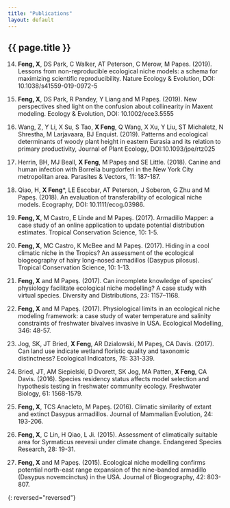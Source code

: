 ```yaml
---
title: "Publications"
layout: default
---
```

## {{ page.title }}  

14. **Feng, X**, DS Park, C Walker, AT Peterson, C Merow, M Papes. (2019). Lessons from non-reproducible ecological niche models: a schema for maximizing scientific reproducibility. Nature Ecology & Evolution, DOI: 10.1038/s41559-019-0972-5  

13. **Feng, X**, DS Park, R Pandey, Y Liang and M Papeş. (2019). New perspectives shed light on the confusion about collinearity in Maxent modeling. Ecology & Evolution, DOI: 10.1002/ece3.5555  

12. Wang, Z, Y Li, X Su, S Tao, **X Feng**, Q Wang, X Xu, Y Liu, ST Michaletz, N Shrestha, M Larjavaara, BJ Enquist. (2019). Patterns and ecological determinants of woody plant height in eastern Eurasia and its relation to primary productivity, Journal of Plant Ecology, DOI:10.1093/jpe/rtz025  

11. Herrin, BH, MJ Beall, **X Feng**, M Papeş and SE Little. (2018). Canine and human infection with Borrelia burgdorferi in the New York City metropolitan area. Parasites & Vectors, 11: 187-187.  

10. Qiao, H, **X Feng***, LE Escobar, AT Peterson, J Soberon, G Zhu and M Papeş. (2018). An evaluation of transferability of ecological niche models. Ecography, DOI: 10.1111/ecog.03986.  

9. **Feng, X**, M Castro, E Linde and M Papeş. (2017). Armadillo Mapper: a case study of an online application to update potential distribution estimates. Tropical Conservation Science, 10: 1-5.  

8. **Feng, X**, MC Castro, K McBee and M Papeş. (2017). Hiding in a cool climatic niche in the Tropics? An assessment of the ecological biogeography of hairy long-nosed armadillos (Dasypus pilosus). Tropical Conservation Science, 10: 1-13.  

7. **Feng, X** and M Papeş. (2017). Can incomplete knowledge of species’ physiology facilitate ecological niche modelling? A case study with virtual species. Diversity and Distributions, 23: 1157–1168.  

6. **Feng, X** and M Papeş. (2017). Physiological limits in an ecological niche modeling framework: a case study of water temperature and salinity constraints of freshwater bivalves invasive in USA. Ecological Modelling, 346: 48-57.  

5. Jog, SK, JT Bried, **X Feng**, AR Dzialowski, M Papeş, CA Davis. (2017). Can land use indicate wetland floristic quality and taxonomic distinctness? Ecological Indicators, 78: 331-339.  

4. Bried, JT, AM Siepielski, D Dvorett, SK Jog, MA Patten, **X Feng**, CA Davis. (2016). Species residency status affects model selection and hypothesis testing in freshwater community ecology. Freshwater Biology, 61: 1568-1579.  

3. **Feng, X**, TCS Anacleto, M Papeş. (2016). Climatic similarity of extant and extinct Dasypus armadillos. Journal of Mammalian Evolution, 24: 193-206.  

2. **Feng, X**, C Lin, H Qiao, L Ji. (2015). Assessment of climatically suitable area for Syrmaticus reevesii under climate change. Endangered Species Research, 28: 19-31.  

1. **Feng, X** and M Papeş. (2015). Ecological niche modelling confirms potential north-east range expansion of the nine-banded armadillo (Dasypus novemcinctus) in the USA. Journal of Biogeography, 42: 803-807.  

{: reversed="reversed"}


